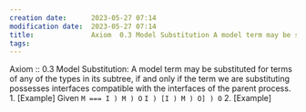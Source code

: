 ```yaml
---
creation date:		2023-05-27 07:14
modification date:	2023-05-27 07:14
title: 				Axiom  0.3 Model Substitution A model term may be substituted for terms of any of the types in its subtree, if and only if the term we are substituting possesses interfaces compatible with the interfaces of the parent process.
tags:
---
```

Axiom :: 0.3 Model Substitution: A model term may be substituted for terms of any of the types in its subtree, if and only if the term we are substituting possesses interfaces compatible with the interfaces of the parent process. 
	1. [Example] Given `M === I ) M ) O`  `I ) [I ) M ) O] ) O`
	2. [Example]
